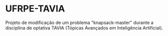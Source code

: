 # UFRPE-TAVIA
Projeto de modificação de um problema "knapsack-master" durante a disciplina de optativa TAVIA (Tópicas Avançados em Inteligência Artificial).

